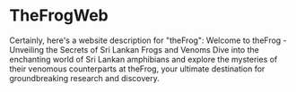 # TheFrogWeb
 Certainly, here's a website description for "theFrog":  Welcome to theFrog - Unveiling the Secrets of Sri Lankan Frogs and Venoms  Dive into the enchanting world of Sri Lankan amphibians and explore the mysteries of their venomous counterparts at theFrog, your ultimate destination for groundbreaking research and discovery.
